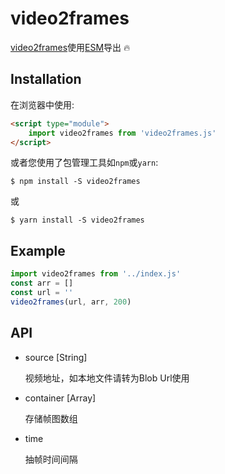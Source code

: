 # video2frames

[video2frames]()使用[ESM](https://developer.mozilla.org/en-US/docs/Web/JavaScript/Guide/Modules)导出 🔥

## Installation


在浏览器中使用:
```html
<script type="module">
    import video2frames from 'video2frames.js'
</script>
```
或者您使用了包管理工具如`npm`或`yarn`:
```shell
$ npm install -S video2frames
```
或
```shell
$ yarn install -S video2frames
```

## Example
```js
import video2frames from '../index.js'
const arr = []
const url = ''
video2frames(url, arr, 200)
```

## API
- source [String]

    视频地址，如本地文件请转为Blob Url使用
- container [Array]

    存储帧图数组
- time

    抽帧时间间隔
